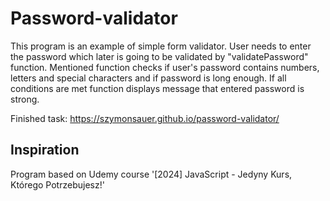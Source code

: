 # Password-validator

This program is an example of simple form validator. User needs to enter the password which later is going to be validated by "validatePassword" function.
Mentioned function checks if user's password contains numbers, letters and special characters and if password is long enough. If all conditions are met
function displays message that entered password is strong. 

Finished task: https://szymonsauer.github.io/password-validator/

## Inspiration
Program based on Udemy course '[2024] JavaScript - Jedyny Kurs, Którego Potrzebujesz!'
